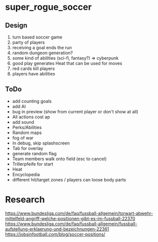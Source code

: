 # super_rogue_soccer

## Design

1. turn based soccer game
2. party of players
3. receiving a goal ends the run
4. random dungeon generation?
5. some kind of abilities (sci-fi, fantasy?) => cyberpunk
6. good play generates Heat that can be used for moves
7. red cards kill players
8. players have abilities

## ToDo
- add counting goals
- add AI
- bug in preview (show from current player or don't show at all)
- All actions cost ap
- add sound
- Perks/Abilities
- Random maps
- fog of war
- In debug, skip splashscreen
- Tab for overlay
- generate random flag
- Team members walk onto field (esc to cancel)
- Trillerpfeife for start
- Heat
- Encyclopedia
- different hit/target zones / players can loose body parts

# Research
https://www.bundesliga.com/de/faq/fussball-allgemein/torwart-abwehr-mittelfeld-angriff-welche-positionen-gibt-es-im-fussball-22370
https://www.bundesliga.com/de/faq/fussball-allgemein/fussball-aufstellung-erklaerung-und-bezeichnungen-22361
https://jobsinfootball.com/blog/soccer-positions/